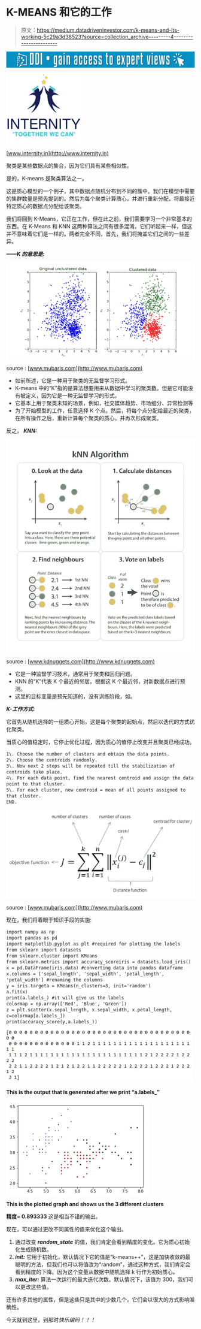 # K-MEANS 和它的工作

> 原文：<https://medium.datadriveninvestor.com/k-means-and-its-working-5c29a3d38523?source=collection_archive---------4----------------------->

[![](img/37253f7062f106119b2d0033283069ac.png)](http://www.track.datadriveninvestor.com/1B9E)![](img/5793528526addbbbba56e55e618c46cf.png)

[www.internity.in](http://www.internity.in)

聚类是某些数据点的集合，因为它们具有某些相似性。

是的，K-means 是聚类算法之一。

这是质心模型的一个例子，其中数据点随机分布到不同的簇中。我们在模型中需要的集群数量是预先提到的。然后为每个聚类计算质心，并进行重新分配，将最接近特定质心的数据点分配给该聚类。

我们将回到 K-Means，它正在工作，但在此之前，我们需要学习一个非常基本的东西。在 K-Means 和 KNN 这两种算法之间有很多混淆。它们听起来一样，但这并不意味着它们是一样的。两者完全不同，首先，我们将掩盖它们之间的一些差异。

***——K 的意思是:***

![](img/184b61d52ca117ab00fa3ed83ffb08d5.png)

source : [www.mubaris.com](http://www.mubaris.com)

*   如前所述，它是一种用于聚类的无监督学习形式。
*   K-means 中的“K”指的是算法想要用来从数据中学习的聚类数。但是它可能没有被定义，因为它是一种无监督学习的形式。
*   它基本上用于聚类未知的场景，例如，社交媒体趋势、市场细分、异常检测等
*   为了开始模型的工作，任意选择 K 个点。然后，将每个点分配给最近的聚类，在所有操作之后，重新计算每个聚类的质心，并再次形成聚类。

反之， ***KNN:***

![](img/544b7e8202a7d14111596f011935518b.png)

source : [www.kdnuggets.com](http://www.kdnuggets.com)

*   它是一种监督学习技术，通常用于聚类和回归问题。
*   KNN 的“K”代表 K 个最近的邻居。根据这 K 个最近邻，对新数据点进行预测。
*   这里的目标变量是预先知道的，没有训练阶段，如。

***K-工作方式:***

它首先从随机选择的一组质心开始，这是每个聚类的起始点，然后以迭代的方式优化聚类。

当质心的值稳定时，它停止优化过程，因为质心的值停止改变并且聚类已经成功。

```
1\. Choose the number of clusters and obtain the data points.
2\. Choose the centroids randomly.
3\. Now next 2 steps will be repeated till the stabilization of centroids take place.
4\. For each data point, find the nearest centroid and assign the data point to that cluster.
5\. For each cluster, new centroid = mean of all points assigned to that cluster.
END.
```

![](img/8c2213bb7547be2194167ad299a2067a.png)

source : [www.mubaris.com](http://www.mubaris.com)

现在，我们将着眼于知识手段的实施:

```
import numpy as np
import pandas as pd
import matplotlib.pyplot as plt #required for plotting the labels
from sklearn import datasets
from sklearn.cluster import KMeans
from sklearn.metrics import accuracy_scoreiris = datasets.load_iris()
x = pd.DataFrame(iris.data) #converting data into pandas dataframe
x.columns = ['sepal_length', 'sepal_width', 'petal_length', 'petal_width'] #renaming the columns
y = iris.targeta = KMeans(n_clusters=3, init='random')
a.fit(x)
print(a.labels_) #it will give us the labels
colormap = np.array(['Red', 'Blue', 'Green'])
z = plt.scatter(x.sepal_length, x.sepal_width, x.petal_length, c=colormap[a.labels_])
print(accuracy_score(y,a.labels_))
```

![](img/56a1a643ae8f5160d35b0bdbe1e5a93d.png)

**This is the output that is generated after we print “a.labels_”**

![](img/19daa3eb53bbfbde6e0b2b8a03619748.png)

**This is the plotted graph and shows us the 3 different clusters**

**精度= 0.893333** 这是相当不错的输出。

现在，可以通过更改不同属性的值来优化这个输出。

1.  通过改变 ***random_state*** 的值，我们肯定会看到精度的变化。它为质心初始化生成随机数。
2.  ***init:*** 它用于初始化，默认情况下它的值是“k-means++”，这是加快收敛的最聪明的方法，但我们也可以将值改为“random”，通过这种方式，我们肯定会看到精度的下降。因为这个变量从数据中随机选择 k 行作为初始质心。
3.  ***max_iter:*** 算法一次运行的最大迭代次数。默认情况下，该值为 300，我们可以更改这些值。

还有许多其他的属性，但是这些只是其中的少数几个，它们会以很大的方式影响准确性。

今天就到这里，到那时*快乐编码！！！*